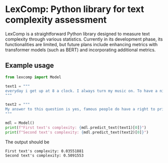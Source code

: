 # LexComp: Python library for text complexity assessment

LexComp is a straightforward Python library designed to measure text complexity through various statistics. Currently in its development phase, its functionalities are limited, but future plans include enhancing metrics with transformer models (such as BERT) and incorporating additional metrics.

## Example usage

```py
from lexcomp import Model

text1 = """
everyday i get up at 8 a clock. I always turn my music on. To have a nice day. Firstly, i take my shower. In a second time I breakfast. Then i go to school. But that's depend about my timetable. I don't begin at 8h30 everday so sometimes I watch tv
"""

text2 = """
My answer to this question is yes, famous people do have a right to privacy. Artists, actors, musicians, politicians (and so on) don't need every single aspects of their life known and shown to the whole world. The only thing that should matter is if these people do their job right. As long as they don't break any rule, why should we know who they married and what their children look like or if they cheated,... Furthermore, media making money by invading privacy are often terrible. Examples of this are tabloids or reality show like the Kardashians. That is not good TV. It's getting harder and harder for celebrities to keep their private life private, with the increase of social media and everybody owning a camera phone. We should put ourselves in their shoes and ask us how we would like to be treated if we were in their place.
"""

mdl = Model()
print(f"First text's complexity: {mdl.predict_text(text1)[0]}")
print(f"Second text's complexity: {mdl.predict_text(text2)[0]}")
```

The output should be
```
First text's complexity: 0.03551881
Second text's complexity: 0.5091553
```